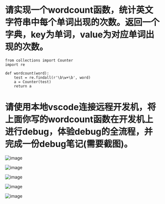 
#  请实现一个wordcount函数，统计英文字符串中每个单词出现的次数。返回一个字典，key为单词，value为对应单词出现的次数。
    from collections import Counter
    import re

    def wordcount(word):
        test = re.findall(r'\b\w+\b', word)
        a = Counter(test)
        return a

#  请使用本地vscode连接远程开发机，将上面你写的wordcount函数在开发机上进行debug，体验debug的全流程，并完成一份debug笔记(需要截图)。

![image](https://github.com/user-attachments/assets/3325a32f-d162-42d3-95cc-88804533f6b8)


![image](https://github.com/user-attachments/assets/e9e11bd1-7816-4cc2-9338-543394494150)


![image](https://github.com/user-attachments/assets/35ae2d8c-1ac3-4a90-861b-2626f5055074)


![image](https://github.com/user-attachments/assets/52832a4e-4c09-4822-8438-dff47bf7b416)

![image](https://github.com/user-attachments/assets/723d0b35-47de-44f7-bec6-8418c775ac66)




